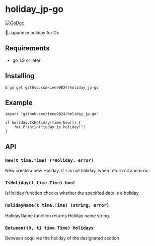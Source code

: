 # holiday_jp-go

[![GoDoc](https://godoc.org/github.com/ieee0824/holiday_jp-go?status.svg)](https://godoc.org/github.com/ieee0824/holiday_jp-go)

🎌 Japanese holiday for Go

## Requirements
* go 1.9 or later

## Installing

```
& go get github.com/ieee0824/holiday_jp-go
```

## Example

```
import "github.com/ieee0824/holiday_jp-go"

if holiday.IsHoliday(time.Now()) {
    fmt.Println("today is holiday!")
}
```

## API

### `New(t time.Time) (*Holiday, error)`

New create a new Holiday.
If `t` is not holiday, when return nil and error.

### `IsHoliday(t time.Time) bool`

IsHoliday function checks whether the specified date is a holiday.

### `HolidayName(t time.Time) (string, error)`

HolidayName function returns Holiday name string.

### `Between(t0, t1 time.Time) Holidays`

Between acquires the holiday of the designated section.